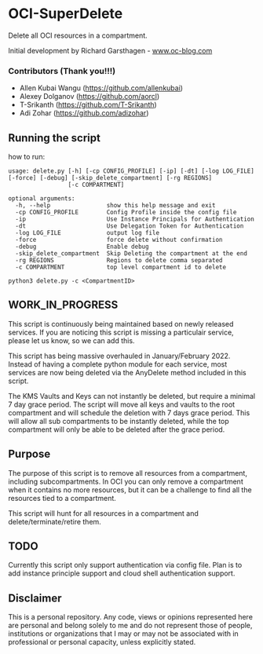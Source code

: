 # OCI-SuperDelete
Delete all OCI resources in a compartment. 

Initial development by Richard Garsthagen - www.oc-blog.com 

### Contributors (Thank you!!!)
- Allen Kubai Wangu (https://github.com/allenkubai)
- Alexey Dolganov (https://github.com/aorcl)
- T-Srikanth (https://github.com/T-Srikanth)
- Adi Zohar (https://github.com/adizohar)

## Running the script
how to run:

```
usage: delete.py [-h] [-cp CONFIG_PROFILE] [-ip] [-dt] [-log LOG_FILE] [-force] [-debug] [-skip_delete_compartment] [-rg REGIONS]
                 [-c COMPARTMENT]

optional arguments:
  -h, --help                show this help message and exit
  -cp CONFIG_PROFILE        Config Profile inside the config file
  -ip                       Use Instance Principals for Authentication
  -dt                       Use Delegation Token for Authentication
  -log LOG_FILE             output log file
  -force                    force delete without confirmation
  -debug                    Enable debug
  -skip_delete_compartment  Skip Deleting the compartment at the end
  -rg REGIONS               Regions to delete comma separated
  -c COMPARTMENT            top level compartment id to delete

python3 delete.py -c <CompartmentID>
```

## WORK_IN_PROGRESS
This script is continuously being maintained based on newly released services. If you are noticing this script is missing a particulair service, please let us know, so we can add this.

This script has being massive overhauled in January/February 2022. Instead of having a complete python module for each service, most services are now being deleted via the AnyDelete method included in this script.

The KMS Vaults and Keys can not instantly be deleted, but require a minimal 7 day grace period. The script will move all keys and vaults to the root compartment and will schedule the deletion with 7 days grace period. This will allow all sub compartments to be instantly deleted, while the top compartment will only be able to be deleted after the grace period. 

## Purpose
The purpose of this script is to remove all resources from a compartment, including subcompartments. In OCI you can only remove a compartment when it contains no more resources, but it can be a challenge to find all the resources tied to a compartment. 

This script will hunt for all resources in a compartment and delete/terminate/retire them.

## TODO
Currently this script only support authentication via config file. Plan is to add instance principle support and cloud shell authentication support.

## Disclaimer
This is a personal repository. Any code, views or opinions represented here are personal and belong solely to me and do not represent those of people, institutions or organizations that I may or may not be associated with in professional or personal capacity, unless explicitly stated.


